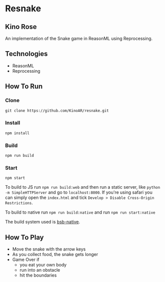 # Resnake
## Kino Rose
An implementation of the Snake game in ReasonML using Reprocessing.


## Technologies
* ReasonML
* Reprocessing
  

## How To Run

### Clone
```
git clone https://github.com/KinoAR/resnake.git
```

### Install

```
npm install
```

### Build
```
npm run build
```

### Start
```
npm start
```

To build to JS run `npm run build:web` and then run a static server, like `python -m SimpleHTTPServer` and go to `localhost:8000`. If you're using safari you can simply open the `index.html` and tick `Develop > Disable Cross-Origin Restrictions`.

To build to native run `npm run build:native` and run `npm run start:native`

The build system used is [bsb-native](https://github.com/bsansouci/bucklescript).

## How To Play

* Move the snake with the arrow keys
* As you collect food, the snake gets longer
* Game Over if
  * you eat your own body
  * run into an obstacle
  * hit the boundaries